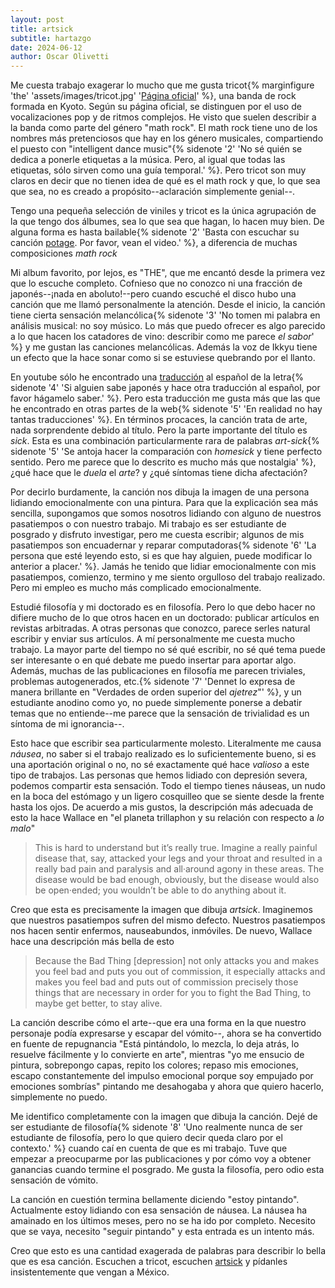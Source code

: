 ```yaml
---
layout: post
title: artsick
subtitle: hartazgo
date: 2024-06-12
author: Oscar Olivetti
---
```



Me cuesta trabajo exagerar lo mucho que me gusta tricot{% marginfigure 'the' 'assets/images/tricot.jpg' '[Página oficial](https://tricot-official.jp/)' %}, una banda de rock formada en Kyoto.
Según su página oficial, se distinguen por el uso de vocalizaciones pop y de ritmos complejos. 
He visto que suelen describir a la banda como parte del género "math rock".
El math rock tiene uno de los nombres más pretenciosos que hay en los género musicales, compartiendo el puesto con "intelligent dance music"{% sidenote '2' 'No sé quién se dedica a ponerle etiquetas a la música. Pero, al igual que todas las etiquetas, sólo sirven como una guía temporal.' %}.
Pero tricot son muy claros en decir que no tienen idea de qué es el math rock y que, lo que sea que sea, no es creado a propósito--aclaración simplemente genial--.

Tengo una pequeña selección de viniles y tricot es la única agrupación de la que tengo dos álbumes, sea lo que sea que hagan, lo hacen muy bien.
De alguna forma es hasta bailable{% sidenote '2' 'Basta con escuchar su canción [potage](https://www.youtube.com/watch?v=-rZWdolJfgk). Por favor, vean el video.' %}, a diferencia de muchas composiciones *math rock*

Mi album favorito, por lejos, es "THE", que me encantó desde la primera vez que lo escuche completo.
Cofnieso que no conozco ni una fracción de japonés--¡nada en aboluto!--pero cuando escuché el disco hubo una canción que me llamó personalmente la atención.
Desde el inicio, la canción tiene cierta sensación melancólica{% sidenote '3' 'No tomen mi palabra en análisis musical: no soy músico. Lo más que puedo ofrecer es algo parecido a lo que hacen los catadores de vino: describir como me parece *el sabor*' %} y me gustan las canciones melancólicas.
Además la voz de Ikkyu tiene un efecto que la hace sonar como si se estuviese quebrando por el llanto.

En youtube sólo he encontrado una [traducción](https://www.youtube.com/watch?v=dwLQADAZJ4s) al español de la letra{% sidenote '4' 'Si alguien sabe japonés y hace otra traducción al español, por favor hágamelo saber.' %}.
Pero esta traducción me gusta más que las que he encontrado en otras partes de la web{% sidenote '5' 'En realidad no hay tantas traducciones' %}.
En términos procaces, la canción trata de arte, nada sorprendente debido al título.
Pero la parte importante del título es *sick*.
Esta es una combinación particularmente rara de palabras *art*-*sick*{% sidenote '5' 'Se antoja hacer la comparación con *homesick* y tiene perfecto sentido. Pero me parece que lo descrito es mucho más que nostalgia' %}, ¿qué hace que le *duela* el *arte*? y ¿qué síntomas tiene dicha afectación?

Por decirlo burdamente, la canción nos dibuja la imagen de una persona lidiando emocionalmente con una pintura.
Para que la explicación sea más sencilla, supongamos que somos nosotros lidiando con alguno de nuestros pasatiempos o con nuestro trabajo.
Mi trabajo es ser estudiante de posgrado y disfruto investigar, pero me cuesta escribir; algunos de mis pasatiempos son encuadernar y reparar computadoras{% sidenote '6' 'La persona que esté leyendo esto, si es que hay alguien, puede modificar lo anterior a placer.' %}.
Jamás he tenido que lidiar emocionalmente con mis pasatiempos, comienzo, termino y me siento orgulloso del trabajo realizado. 
Pero mi empleo es mucho más complicado emocionalmente.

Estudié filosofía y mi doctorado es en filosofía.
Pero lo que debo hacer no difiere mucho de lo que otros hacen en un doctorado: publicar artículos en revistas arbitradas.
A otras personas que conozco, parece serles natural escribir y enviar sus artículos.
A mí personalmente me cuesta mucho trabajo.
La mayor parte del tiempo no sé qué escribir, no sé qué tema puede ser interesante o en qué debate me puedo insertar para aportar algo.
Además, muchas de las publicaciones en filosofía me parecen triviales, problemas autogenerados, etc.{% sidenote '7' 'Dennet lo expresa de manera brillante en "Verdades de orden superior del *ajetrez*"' %}, y un estudiante anodino como yo, no puede simplemente ponerse a debatir temas que no entiende--me parece que la sensación de trivialidad es un síntoma de mi ignorancia--.

Esto hace que escribir sea particularmente molesto.
Literalmente me causa *náusea*, no saber si el trabajo realizado es lo suficientemente bueno, si es una aportación original o no, no sé exactamente qué hace *valioso* a este tipo de trabajos.
Las personas que hemos lidiado con depresión severa, podemos compartir esta sensación.
Todo el tiempo tienes náuseas, un nudo en la boca del estómago y un ligero cosquilleo que se siente desde la frente hasta los ojos.
De acuerdo a mis gustos, la descripción más adecuada de esto la hace Wallace en "el planeta trillaphon y su relación con respecto a *lo malo*"

>This is hard to understand but it’s really true. 
>Imagine a really painful disease that, say, attacked your legs and your throat and resulted in a really bad pain and paralysis and all·around agony in these areas. 
>The disease would be bad enough, obviously, but the disease would also be open·ended; you wouldn’t be able to do anything about it.

Creo que esta es precisamente la imagen que dibuja *artsick*.
Imaginemos que nuestros pasatiempos sufren del mismo defecto.
Nuestros pasatiempos nos hacen sentir enfermos, nauseabundos, inmóviles.
De nuevo, Wallace hace una descripción más bella de esto

>Because the Bad Thing [depression] not only attacks you and makes you feel bad and puts you out of commission, it especially attacks and makes you feel bad and puts out of commission precisely those things that are necessary in order for you to fight the Bad Thing, to maybe get better, to stay alive.

La canción describe cómo el arte--que era una forma en la que nuestro personaje podía expresarse y escapar del vómito--, ahora se ha convertido en fuente de repugnancia "Está pintándolo, lo mezcla, lo deja atrás, lo resuelve fácilmente y lo convierte en arte", mientras "yo me ensucio de pintura, sobrepongo capas, repito los colores; repaso mis emociones, escapo constantemente del impulso emocional porque soy empujado por emociones sombrías" pintando me desahogaba y ahora que quiero hacerlo, simplemente no puedo.

Me identifico completamente con la imagen que dibuja la canción.
Dejé de ser estudiante de filosofía{% sidenote '8' 'Uno realmente nunca de ser estudiante de filosofía, pero lo que quiero decir queda claro por el contexto.' %} cuando caí en cuenta de que es mi trabajo. 
Tuve que empezar a preocuparme por las publicaciones y por cómo voy a obtener ganancias cuando termine el posgrado.
Me gusta la filosofía, pero odio esta sensación de vómito.

La canción en cuestión termina bellamente diciendo "estoy pintando".
Actualmente estoy lidiando con esa sensación de náusea.
La náusea ha amainado en los últimos meses, pero no se ha ido por completo.
Necesito que se vaya, necesito "seguir pintando" y esta entrada es un intento más.

Creo que esto es una cantidad exagerada de palabras para describir lo bella que es esa canción. 
Escuchen a tricot, escuchen [artsick](https://www.youtube.com/watch?v=G9xfiwX803U&pp=ygUOYXJ0c2ljayB0cmljb3Q%3D) y pídanles insistentemente que vengan a México.






















